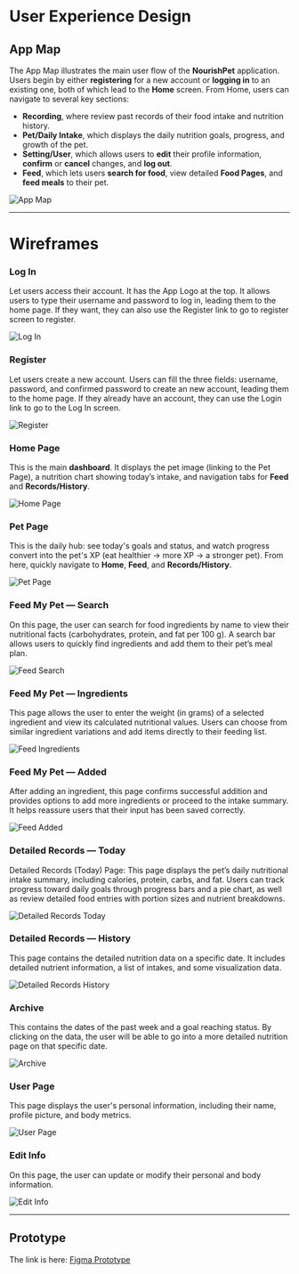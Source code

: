 # User Experience Design

## App Map
The App Map illustrates the main user flow of the **NourishPet** application. Users begin by either **registering** for a new account or **logging in** to an existing one, both of which lead to the **Home** screen. From Home, users can navigate to several key sections:

* **Recording**, where review past records of their food intake and nutrition history.
* **Pet/Daily Intake**, which displays the daily nutrition goals, progress, and growth of the pet.
* **Setting/User**, which allows users to **edit** their profile information, **confirm** or **cancel** changes, and **log out**.
* **Feed**, which lets users **search for food**, view detailed **Food Pages**, and **feed meals** to their pet.

![App Map](ux-design/app%20map.png)

---

# Wireframes

### Log In
Let users access their account. It has the App Logo at the top. It allows users to type their username and password to log in, leading them to the home page. If they want, they can also use the Register link to go to register screen to register.

![Log In](ux-design/Log%20In.png)

### Register
Let users create a new account. Users can fill the three fields: username, password, and confirmed password to create an new account, leading them to the home page. If they already have an account, they can use the Login link to go to the Log In screen.

![Register](ux-design/Register.png)

### Home Page
This is the main **dashboard**. It displays the pet image (linking to the Pet Page), a nutrition chart showing today’s intake, and navigation tabs for **Feed** and **Records/History**.

![Home Page](ux-design/Home%20Page.png)

### Pet Page
This is the daily hub: see today's goals and status, and watch progress convert into the pet's XP (eat healthier → more XP → a stronger pet). From here, quickly navigate to **Home**, **Feed**, and **Records/History**.

![Pet Page](ux-design/Pet%20Page.png)

### Feed My Pet — Search
On this page, the user can search for food ingredients by name to view their nutritional facts (carbohydrates, protein, and fat per 100 g). A search bar allows users to quickly find ingredients and add them to their pet’s meal plan. 

![Feed Search](ux-design/Feed%20My%20Pet%20__%20Search.png)

### Feed My Pet — Ingredients
This page allows the user to enter the weight (in grams) of a selected ingredient and view its calculated nutritional values. Users can choose from similar ingredient variations and add items directly to their feeding list.

![Feed Ingredients](ux-design/Feed%20My%20Pet__%20Ingredients.png)

### Feed My Pet — Added
After adding an ingredient, this page confirms successful addition and provides options to add more ingredients or proceed to the intake summary. It helps reassure users that their input has been saved correctly.

![Feed Added](ux-design/Feed%20My%20Pet__%20Added.png)

### Detailed Records — Today
Detailed Records (Today) Page:
This page displays the pet’s daily nutritional intake summary, including calories, protein, carbs, and fat. Users can track progress toward daily goals through progress bars and a pie chart, as well as review detailed food entries with portion sizes and nutrient breakdowns.

![Detailed Records Today](ux-design/Detailed%20Records%20Today.png)

### Detailed Records — History
This page contains the detailed nutrition data on a specific date. It includes detailed nutrient information, a list of intakes, and some visualization data.

![Detailed Records History](ux-design/Detailed%20Records_History.png)

### Archive
This contains the dates of the past week and a goal reaching status. By clicking on the data, the user will be able to go into a more detailed nutrition page on that specific date. 

![Archive](ux-design/Archive.png)

### User Page
This page displays the user's personal information, including their name, profile picture, and body metrics.

![User Page](ux-design/User%20Page.png)

### Edit Info
On this page, the user can update or modify their personal and body information.

![Edit Info](ux-design/Edit%20Info.png)

---
## Prototype
The link is here:
[Figma Prototype](https://www.figma.com/design/U0WY0qWMAR0VKkSKN4gRPR/NourishPet?node-id=0-1&p=f&t=jhqZDDOU0ArQTD3g-0)
